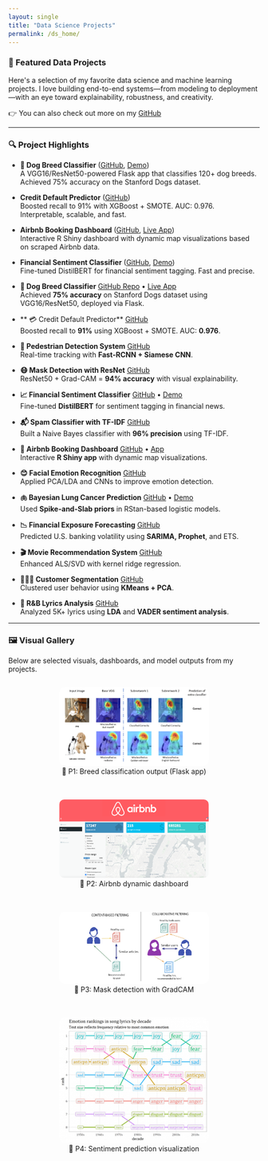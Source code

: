 ```yaml
---
layout: single
title: "Data Science Projects"
permalink: /ds_home/
---
```


### 🧪 Featured Data Projects

Here's a selection of my favorite data science and machine learning projects. I love building end-to-end systems—from modeling to deployment—with an eye toward explainability, robustness, and creativity.

👉 You can also check out more on my [GitHub](https://github.com/olivia3395)

---

### 🔍 Project Highlights

- **🐶 Dog Breed Classifier** ([GitHub](https://github.com/olivia3395/dog_identification_app), [Demo](https://olivia3395.github.io/dog_identification_app/))  
  A VGG16/ResNet50-powered Flask app that classifies 120+ dog breeds. Achieved 75% accuracy on the Stanford Dogs dataset.

- **Credit Default Predictor** ([GitHub](https://github.com/olivia3395/credit-default-risk))  
  Boosted recall to 91% with XGBoost + SMOTE. AUC: 0.976. Interpretable, scalable, and fast.

- **Airbnb Booking Dashboard** ([GitHub](https://github.com/olivia3395/rshinyapp_airbnb), [Live App](https://yuyaowang.shinyapps.io/airbnb_app/))  
  Interactive R Shiny dashboard with dynamic map visualizations based on scraped Airbnb data.

- **Financial Sentiment Classifier** ([GitHub](https://github.com/olivia3395/finanial-text-analysis), [Demo](https://olivia3395.github.io/finanial-text-analysis/))  
  Fine-tuned DistilBERT for financial sentiment tagging. Fast and precise.
  
- **🐶 Dog Breed Classifier** [GitHub Repo](https://github.com/olivia3395/dog_identification_app) • [Live App](https://olivia3395.github.io/dog_identification_app/)  
  Achieved **75% accuracy** on Stanford Dogs dataset using VGG16/ResNet50, deployed via Flask.
- ** 💳 Credit Default Predictor**  [GitHub](https://github.com/olivia3395/credit-default-risk)  
  Boosted recall to **91%** using XGBoost + SMOTE. AUC: **0.976**.

- **🚶 Pedestrian Detection System** [GitHub](https://github.com/olivia3395)  
  Real-time tracking with **Fast-RCNN + Siamese CNN**.

- **😷 Mask Detection with ResNet** [GitHub](https://github.com/olivia3395/MaskDetection)  
  ResNet50 + Grad-CAM = **94% accuracy** with visual explainability.

- **📈 Financial Sentiment Classifier** [GitHub](https://github.com/olivia3395/finanial-text-analysis) • [Demo](https://olivia3395.github.io/finanial-text-analysis/)  
  Fine-tuned **DistilBERT** for sentiment tagging in financial news.

- **📬 Spam Classifier with TF-IDF** [GitHub](https://github.com/olivia3395/spam_detection)  
  Built a Naive Bayes classifier with **96% precision** using TF-IDF.

- **🏡 Airbnb Booking Dashboard** [GitHub](https://github.com/olivia3395/rshinyapp_airbnb) • [App](https://yuyaowang.shinyapps.io/airbnb_app/)  
  Interactive **R Shiny app** with dynamic map visualizations.

- **😊 Facial Emotion Recognition** [GitHub](https://github.com/olivia3395/Spring2020-Project3-group7)  
  Applied PCA/LDA and CNNs to improve emotion detection.

- **🫁 Bayesian Lung Cancer Prediction** [GitHub](https://github.com/olivia3395/Bayesian_Lung_Cancer_Prediction) • [Demo](https://olivia3395.github.io/Bayesian_Lung_Cancer_Prediction/)  
  Used **Spike-and-Slab priors** in RStan-based logistic models.

- **📉 Financial Exposure Forecasting** [GitHub](https://github.com/olivia3395/GlobalRiskAnalysisUSA)  
  Predicted U.S. banking volatility using **SARIMA, Prophet**, and ETS.

- **🎬 Movie Recommendation System** [GitHub](https://github.com/olivia3395/Spring2020-Project4-group8)  
  Enhanced ALS/SVD with kernel ridge regression.

- **🧑‍🤝‍🧑 Customer Segmentation** [GitHub](https://github.com/olivia3395/Customer_Segmentation)  
  Clustered user behavior using **KMeans + PCA**.

- **🎵 R&B Lyrics Analysis** [GitHub](https://github.com/olivia3395/R-B_Lyrics)  
  Analyzed 5K+ lyrics using **LDA** and **VADER sentiment analysis**.


---

### 🖼️ Visual Gallery

Below are selected visuals, dashboards, and model outputs from my projects. 

<div style="display: flex; flex-wrap: wrap; gap: 20px; justify-content: center;">

  <figure style="width: 300px; text-align: center;">
    <img src="/assets/images/ds_project_1.jpg" alt="Dog Classifier Demo" style="width: 100%; border-radius: 10px;">
    <figcaption>📌 P1: Breed classification output (Flask app)</figcaption>
  </figure>

  <figure style="width: 300px; text-align: center;">
    <img src="/assets/images/ds_project_2.jpg" alt="Airbnb Map Dashboard" style="width: 100%; border-radius: 10px;">
    <figcaption>📌 P2: Airbnb dynamic dashboard</figcaption>
  </figure>

  <figure style="width: 300px; text-align: center;">
    <img src="/assets/images/ds_project_3.jpg" alt="GradCAM Heatmap" style="width: 100%; border-radius: 10px;">
    <figcaption>📌 P3: Mask detection with GradCAM</figcaption>
  </figure>

  <figure style="width: 300px; text-align: center;">
    <img src="/assets/images/ds_project_4.jpg" alt="Sentiment Analysis Output" style="width: 100%; border-radius: 10px;">
    <figcaption>📌 P4: Sentiment prediction visualization</figcaption>
  </figure>

</div>

